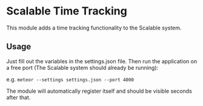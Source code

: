 # Scalable Time Tracking
This module adds a time tracking functionality to the Scalable system. 

## Usage
Just fill out the variables in the settings.json file.
Then run the application on a free port (The Scalable system should already be running):

e.g. `meteor --settings settings.json --port 4000`

The module will automatically register itself and should be visible seconds after that.
